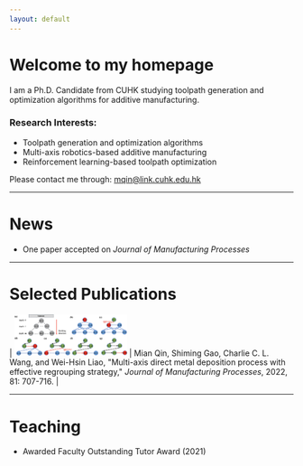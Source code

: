 ```yaml
---
layout: default
---
```


# **Welcome to my homepage**

I am a Ph.D. Candidate from CUHK studying toolpath generation and optimization algorithms for additive manufacturing.  

### **Research Interests:**
- Toolpath generation and optimization algorithms
- Multi-axis robotics-based additive manufacturing
- Reinforcement learning-based toolpath optimization

Please contact me through: mqin@link.cuhk.edu.hk

---
# **News**
- One paper accepted on *Journal of Manufacturing Processes* 


---
# **Selected Publications**
| <img src="assets/img/multi-axis.jpg" alt="drawing" width="200"/>      |  Mian Qin, Shiming Gao, Charlie C. L. Wang, and Wei-Hsin Liao, "Multi-axis direct metal deposition process with effective regrouping strategy," *Journal of Manufacturing Processes*, 2022, 81: 707-716. |



---
# **Teaching**
- Awarded Faculty Outstanding Tutor Award (2021) 



